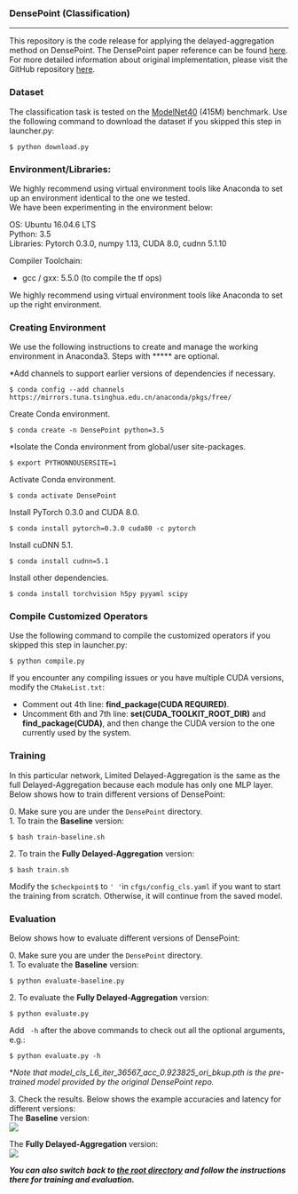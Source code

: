 ### DensePoint (Classification)
------------
This repository is the code release for applying the delayed-aggregation method on DensePoint. The DensePoint paper reference can be found [here](https://arxiv.org/pdf/1909.03669.pdf). 
For more detailed information about original implementation, please visit the GitHub repository [here](https://github.com/Yochengliu/DensePoint).


### Dataset
The classification task is tested on the [ModelNet40](https://shapenet.cs.stanford.edu/media/modelnet40_ply_hdf5_2048.zip) (415M) benchmark.
Use the following command to download the dataset if you skipped this step in launcher.py:
```
$ python download.py
```


### Environment/Libraries:
We highly recommend using virtual environment tools like Anaconda to set up an environment identical to the one we tested. <br>
We have been experimenting in the environment below:

OS: Ubuntu 16.04.6 LTS <br>
Python: 3.5 <br>
Libraries: Pytorch 0.3.0, numpy 1.13, CUDA 8.0, cudnn 5.1.10

Compiler Toolchain:
- gcc / gxx: 5.5.0 (to compile the tf ops)

We highly recommend using virtual environment tools like Anaconda to set up the right environment.


### Creating Environment
We use the following instructions to create and manage the working environment in Anaconda3. Steps with ***** are optional.

*Add channels to support earlier versions of dependencies if necessary. 
```
$ conda config --add channels https://mirrors.tuna.tsinghua.edu.cn/anaconda/pkgs/free/
```
Create Conda environment.
```
$ conda create -n DensePoint python=3.5
```
*Isolate the Conda environment from global/user site-packages.
```
$ export PYTHONNOUSERSITE=1
```
Activate Conda environment.
```
$ conda activate DensePoint
```
Install PyTorch 0.3.0 and CUDA 8.0.
```
$ conda install pytorch=0.3.0 cuda80 -c pytorch
```
Install cuDNN 5.1.
```
$ conda install cudnn=5.1
```
Install other dependencies.
```
$ conda install torchvision h5py pyyaml scipy
```

### Compile Customized Operators
Use the following command to compile the customized operators if you skipped this step in launcher.py:
```
$ python compile.py
```
If you encounter any compiling issues or you have multiple CUDA versions, modify the `CMakeList.txt`:

-    Comment out 4th line: **find_package(CUDA REQUIRED)**.
-    Uncomment 6th and 7th line: **set(CUDA_TOOLKIT_ROOT_DIR)** and **find_package(CUDA)**, and then change the CUDA version to the one currently used by the system.


### Training
In this particular network, Limited Delayed-Aggregation is the same as the full Delayed-Aggregation because each module has only one MLP layer.
Below shows how to train different versions of DensePoint:

0\. Make sure you are under the ```DensePoint``` directory. <br>
1\. To train the **Baseline** version: <br>
```
$ bash train-baseline.sh
```

2\. To train the **Fully Delayed-Aggregation** version: <br>
```
$ bash train.sh
```

Modify the `$checkpoint$` to `' '`in `cfgs/config_cls.yaml` if you want to start the training from scratch. Otherwise, it will continue from the saved model.


### Evaluation
Below shows how to evaluate different versions of DensePoint:

0\. Make sure you are under the ```DensePoint``` directory. <br>
1\. To evaluate the **Baseline** version: <br>
```
$ python evaluate-baseline.py
```

2\. To evaluate the **Fully Delayed-Aggregation** version: <br>
```
$ python evaluate.py
```

Add ``` -h``` after the above commands to check out all the optional arguments, e.g.: <br>
```
$ python evaluate.py -h
```

**Note that model_cls_L6_iter_36567_acc_0.923825_ori_bkup.pth is the pre-trained model provided by the original DensePoint repo.*

3\. Check the results. Below shows the example accuracies and latency for different versions: <br>
The **Baseline** version: <br>
<img src="https://user-images.githubusercontent.com/18485088/88476732-ca5cf880-cf08-11ea-92bf-d3fc8c02898f.jpg">

The **Fully Delayed-Aggregation** version: <br>
<img src="https://user-images.githubusercontent.com/18485088/88476739-d8ab1480-cf08-11ea-92fd-d2e4fa97df21.jpg">


***You can also switch back to [the root directory](https://github.com/horizon-research/Efficient-Deep-Learning-for-Point-Clouds) and follow the instructions there for training and evaluation.***
